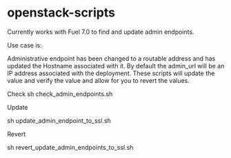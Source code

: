 # openstack-scripts

Currently works with Fuel 7.0 to find and update admin endpoints. 

Use case is: 

Administrative endpoint has been changed to a routable address and
has updated the Hostname associated with it. By default the admin_url
will be an IP address associated with the deployment. These scripts will 
update the value and verify the value and allow for you to revert the
values.

Check
sh check_admin_endpoints.sh

Update

sh update_admin_endpoint_to_ssl.sh

Revert

sh revert_update_admin_endpoints_to_ssl.sh
